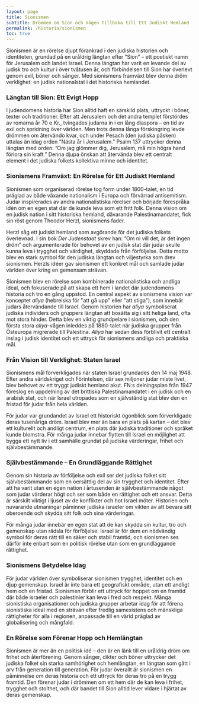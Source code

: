 ```yaml
---
layout: page
title: Sionismen
subtitle: Drömmen om Sion och Vägen Tillbaka till Ett Judiskt Hemland
permalink: /historia/sionismen
toc: true
---
```


Sionismen är en rörelse djupt förankrad i den judiska historien och identiteten, grundad på en uråldrig längtan efter ”Sion” – ett poetiskt namn för Jerusalem och landet Israel. Denna längtan har varit en levande del av judisk tro och kultur i över tvåtusen år, och förbindelsen till Sion har överlevt genom exil, böner och sånger. Med sionismens framväxt blev denna dröm verklighet: en judisk nationalstat i det historiska hemlandet.

### Längtan till Sion: Ett Evigt Hopp

I judendomens historia har Sion alltid haft en särskild plats, uttryckt i böner, texter och traditioner. Efter att Jerusalem och det andra templet förstördes av romarna år 70 e.Kr., tvingades judarna in i en lång diaspora – en tid av exil och spridning över världen. Men trots denna långa förskingring levde drömmen om återvändo kvar, och under Pesach (den judiska påsken) uttalas än idag orden ”Nästa år i Jerusalem.” Psalm 137 uttrycker denna längtan med orden: ”Om jag glömmer dig, Jerusalem, må min högra hand förlora sin kraft.” Denna djupa önskan att återvända blev ett centralt element i det judiska folkets kollektiva minne och identitet.

### Sionismens Framväxt: En Rörelse för Ett Judiskt Hemland

Sionismen som organiserad rörelse tog form under 1800-talet, en tid präglad av både växande nationalism i Europa och förvärrad antisemitism. Judar inspirerades av andra nationalistiska rörelser och började förespråka idén om en egen stat där de kunde leva som ett fritt folk. Denna vision om en judisk nation i sitt historiska hemland, dåvarande Palestinamandatet, fick sin röst genom Theodor Herzl, sionismens fader.

Herzl såg ett judiskt hemland som avgörande för det judiska folkets överlevnad. I sin bok *Der Judenstaat* skrev han: ”Om ni vill det, är det ingen dröm” och argumenterade för behovet av en judisk stat där judar skulle kunna leva i trygghet och värdighet, skyddade från förföljelse. Detta motto blev en stark symbol för den judiska längtan och viljestyrka som drev sionismen. Herzls idéer gav sionismen ett konkret mål och samlade judar världen över kring en gemensam strävan.

Sionismen blev en rörelse som kombinerade nationalistiska och andliga ideal, och fokuserade på att skapa ett hem i landet där judendomens historia och tro en gång uppstod. En central aspekt av sionismens vision var konceptet *aliya* (hebreiska för "att gå upp" eller "att stiga"), som innebär judars återvändande till Israel. Genom historien har *aliya* symboliserat judiska individers och gruppers längtan att bosätta sig i sitt heliga land, ofta mot stora hinder. Detta blev en viktig grundpelare i sionismen, och den första stora *aliya*-vågen inleddes på 1880-talet när judiska grupper från Östeuropa migrerade till Palestina. *Aliya* har sedan dess förblivit ett centralt inslag i judisk identitet och ett uttryck för sionismens andliga och praktiska mål.


### Från Vision till Verklighet: Staten Israel

Sionismens mål förverkligades när staten Israel grundades den 14 maj 1948. Efter andra världskriget och Förintelsen, där sex miljoner judar miste livet, blev behovet av ett tryggt judiskt hemland akut. FN:s delningsplan från 1947 föreslog en uppdelning av det brittiska Palestinamandatet i en judisk och en arabisk stat, och när Israel utropades som en självständig stat blev den en fristad för judar från hela världen.

För judar var grundandet av Israel ett historiskt ögonblick som förverkligade deras tusenåriga dröm. Israel blev mer än bara en plats på kartan – det blev ett kulturellt och andligt centrum, en plats där judiska traditioner och språket kunde blomstra. För många judar innebar flytten till Israel en möjlighet att bygga ett nytt liv i ett samhälle grundat på judiska värderingar, frihet och självbestämmande.

### Självbestämmande – En Grundläggande Rättighet

Genom sin historia av förföljelse och exil ser det judiska folket sitt självbestämmande som en oersättlig del av sin trygghet och identitet. Efter att ha varit utan en egen nation i årtusenden är självbestämmande något som judar värderar högt och ser som både en rättighet och ett ansvar. Detta är särskilt viktigt i ljuset av de konflikter och hot Israel möter. Historien och nuvarande utmaningar påminner judiska israeler om vikten av att bevara sitt oberoende och skydda sitt folk och sina värderingar.

För många judar innebär en egen stat att de kan skydda sin kultur, tro och gemenskap utan rädsla för förföljelse. Israel är för dem en nödvändig symbol för deras rätt till en säker och stabil framtid, och sionismen ses därför inte enbart som en politisk rörelse utan som en grundläggande rättighet.

### Sionismens Betydelse Idag

För judar världen över symboliserar sionismen trygghet, identitet och en djup gemenskap. Israel är inte bara ett geografiskt område, utan ett andligt hem och en fristad. Sionismen förblir ett uttryck för hoppet om en framtid där både israeler och palestinier kan leva i fred och respekt. Många sionistiska organisationer och judiska grupper arbetar idag för att förena sionistiska ideal med en strävan efter fredlig samexistens och mänskliga rättigheter för alla i regionen, anpassade till en värld präglad av globalisering och mångfald.

### En Rörelse som Förenar Hopp och Hemlängtan

Sionismen är mer än en politisk idé – den är en länk till en uråldrig dröm om frihet och återförening. Genom sånger, dikter och böner uttrycker det judiska folket sin starka samhörighet och hemlängtan, en längtan som gått i arv från generation till generation. För judar överallt är sionismen en påminnelse om deras historia och ett uttryck för deras tro på en trygg framtid. Den förenar judar i drömmen om ett hem där de kan leva i frihet, trygghet och stolthet, och där bandet till Sion alltid lever vidare i hjärtat av deras gemenskap.
